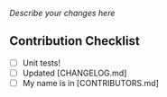 _Describe your changes here_

## Contribution Checklist
* [ ] Unit tests!
* [ ] Updated [CHANGELOG.md]
* [ ] My name is in [CONTRIBUTORS.md]
